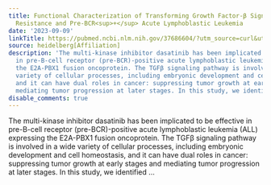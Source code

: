 ```yaml
---
title: Functional Characterization of Transforming Growth Factor-β Signaling in Dasatinib
  Resistance and Pre-BCR<sup>+</sup> Acute Lymphoblastic Leukemia
date: '2023-09-09'
linkTitle: https://pubmed.ncbi.nlm.nih.gov/37686604/?utm_source=curl&utm_medium=rss&utm_campaign=pubmed-2&utm_content=1FakS-2QOkCT8HsMOQP1bCRQ4YzyumYOmxmF0moLsQ3dFB1E9V&fc=20220326224207&ff=20230909181159&v=2.17.9.post6+86293ac
source: heidelberg[Affiliation]
description: 'The multi-kinase inhibitor dasatinib has been implicated to be effective
  in pre-B-cell receptor (pre-BCR)-positive acute lymphoblastic leukemia (ALL) expressing
  the E2A-PBX1 fusion oncoprotein. The TGFβ signaling pathway is involved in a wide
  variety of cellular processes, including embryonic development and cell homeostasis,
  and it can have dual roles in cancer: suppressing tumor growth at early stages and
  mediating tumor progression at later stages. In this study, we identified ...'
disable_comments: true
---
```

The multi-kinase inhibitor dasatinib has been implicated to be effective in pre-B-cell receptor (pre-BCR)-positive acute lymphoblastic leukemia (ALL) expressing the E2A-PBX1 fusion oncoprotein. The TGFβ signaling pathway is involved in a wide variety of cellular processes, including embryonic development and cell homeostasis, and it can have dual roles in cancer: suppressing tumor growth at early stages and mediating tumor progression at later stages. In this study, we identified ...